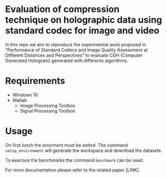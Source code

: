 # Evaluation of compression technique on holographic data using standard codec for image and video

In this repo we aim to reproduce the experimental work proposed in "Performance of Standard Codecs and Image Quality Assessment at Different Distances and Perspectives" to evaluate CGH (Computer Generated Hologram) generated with differents algorithms.

# Requirements 

- Windows 10
- Matlab
  - Image Processing Toolbox
  - Signal Processing Toolbox

# Usage

On first lunch the eviorment must be setted. The command ``` setup_environment ``` will generate the workspace and download the datasets.

To execture the benchmarks the command ``` benchmark ``` can be used.

For more documentation please refer to the related paper [LINK].
